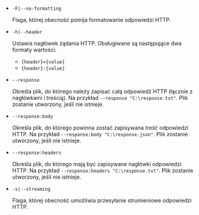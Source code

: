 * `-F|--no-formatting`

  Flaga, której obecność pomija formatowanie odpowiedzi HTTP.

* `-h|--header`

  Ustawia nagłówek żądania HTTP. Obsługiwane są następujące dwa formaty wartości:

  * `{header}={value}`
  * `{header}:{value}`

* `--response`

  Określa plik, do którego należy zapisać całą odpowiedź HTTP (łącznie z nagłówkami i treścią). Na przykład `--response "C:\response.txt"`. Plik zostanie utworzony, jeśli nie istnieje.

* `--response:body`

  Określa plik, do którego powinna zostać zapisywana treść odpowiedzi HTTP. Na przykład `--response:body "C:\response.json"`. Plik zostanie utworzony, jeśli nie istnieje.

* `--response:headers`

  Określa plik, do którego mają być zapisywane nagłówki odpowiedzi HTTP. Na przykład `--response:headers "C:\response.txt"`. Plik zostanie utworzony, jeśli nie istnieje.

* `-s|--streaming`

  Flaga, której obecność umożliwia przesyłanie strumieniowe odpowiedzi HTTP.
